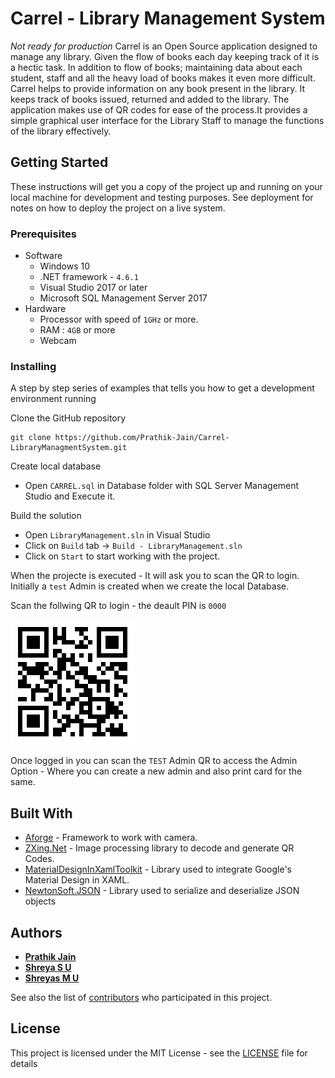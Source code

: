 # Carrel - Library Management System
_Not ready for production_
Carrel is an Open Source application designed to manage any library. Given the flow of books each day keeping track of it  is a hectic task. In addition to flow of books; maintaining data about each student, staff and all the heavy load of books makes it even more difficult. Carrel helps to provide information on any book present in the library. It keeps track of books issued, returned and added to the library. The application makes use of QR codes for ease of the process.It provides a simple graphical user interface for the Library Staff to manage the functions of the library effectively.

## Getting Started

These instructions will get you a copy of the project up and running on your local machine for development and testing purposes. See deployment for notes on how to deploy the project on a live system.

### Prerequisites
* Software
  - Windows 10
  - .NET framework - `4.6.1`
  - Visual Studio 2017 or later
  - Microsoft SQL Management Server 2017
* Hardware
  - Processor with speed of `1GHz` or more.
  - RAM : `4GB` or more
  - Webcam

### Installing

A step by step series of examples that tells you how to get a development environment running

Clone the GitHub repository
```
git clone https://github.com/Prathik-Jain/Carrel-LibraryManagmentSystem.git
```
Create local database
- Open `CARREL.sql` in Database folder with SQL Server Management Studio and  Execute it.

Build the solution
- Open `LibraryManagement.sln` in Visual Studio
- Click on `Build` tab -> `Build - LibraryManagement.sln`
- Click on `Start` to start working with the project.

When the projecte is executed - It will ask you to scan the QR to login.
Initially a `test` Admin is created when we create the local Database.

Scan the follwing QR to login - the deault PIN is `0000`

![Test QR](TestQR.png)

Once logged in you can scan the `TEST` Admin QR to access the Admin Option - Where you can create a new admin and also print card for the same.

## Built With

* [Aforge](http://www.aforgenet.com/) - Framework to work with camera.
* [ZXing.Net](https://www.nuget.org/packages/ZXing.Net/) - Image processing library to decode and generate QR Codes.
* [MaterialDesignInXamlToolkit](https://github.com/ButchersBoy/MaterialDesignInXamlToolkit) - Library used to integrate Google's Material Design in XAML.
* [NewtonSoft.JSON](https://newtonsoft.com/josn) - Library used to serialize and deserialize JSON objects

## Authors

* **[Prathik Jain](https://github.com/Prathik-Jain)**
* **[Shreya S U](https://github.com/Shrey98)**
* **[Shreyas M U](https://github.com/shreyasmu)**

See also the list of [contributors](https://github.com/Prathik-Jain/Carrel-LibraryManagmentSystem/graphs/contributors) who participated in this project.

## License

This project is licensed under the MIT License - see the [LICENSE](LICENSE) file for details
